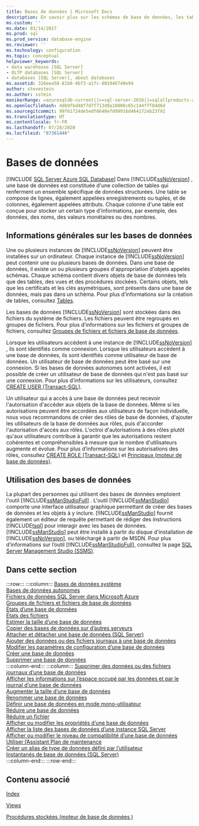 ```yaml
---
title: Bases de données | Microsoft Docs
description: En savoir plus sur les schémas de base de données, les tables, les groupes de fichiers, les connexions et les rôles. Découvrez comment vous pouvez avoir recours à l’outil SQL Server Management Studio pour travailler avec des bases de données.
ms.custom: ''
ms.date: 03/14/2017
ms.prod: sql
ms.prod_service: database-engine
ms.reviewer: ''
ms.technology: configuration
ms.topic: conceptual
helpviewer_keywords:
- data warehouse [SQL Server]
- OLTP databases [SQL Server]
- databases [SQL Server], about databases
ms.assetid: 316eea58-81b8-4bf3-a1fc-801946740e94
author: stevestein
ms.author: sstein
monikerRange: =azuresqldb-current||>=sql-server-2016||=sqlallproducts-allversions||>=sql-server-linux-2017||=azuresqldb-mi-current
ms.openlocfilehash: 4d69fbd48f7d7f713d9a10806c65c144fff84d6d
ms.sourcegitcommit: 99f61724de5edf6640efd99916d464172eb23f92
ms.translationtype: HT
ms.contentlocale: fr-FR
ms.lasthandoff: 07/28/2020
ms.locfileid: "87361446"
---
```

# <a name="databases"></a>Bases de données
[!INCLUDE [SQL Server Azure SQL Database](../../includes/applies-to-version/sql-asdb.md)]
  Dans [!INCLUDE[ssNoVersion](../../includes/ssnoversion-md.md)] , une base de données est constituée d'une collection de tables qui renferment un ensemble spécifique de données structurées. Une table se compose de lignes, également appelées enregistrements ou tuples, et de colonnes, également appelées attributs. Chaque colonne d'une table est conçue pour stocker un certain type d'informations, par exemple, des données, des noms, des valeurs monétaires ou des nombres.  
  
## <a name="basic-information-about-databases"></a>Informations générales sur les bases de données  
 Une ou plusieurs instances de [!INCLUDE[ssNoVersion](../../includes/ssnoversion-md.md)] peuvent être installées sur un ordinateur. Chaque instance de [!INCLUDE[ssNoVersion](../../includes/ssnoversion-md.md)] peut contenir une ou plusieurs bases de données.  Dans une base de données, il existe un ou plusieurs groupes d'appropriation d'objets appelés schémas. Chaque schéma contient divers objets de base de données tels que des tables, des vues et des procédures stockées. Certains objets, tels que les certificats et les clés asymétriques, sont présents dans une base de données, mais pas dans un schéma. Pour plus d’informations sur la création de tables, consultez [Tables](../../relational-databases/tables/tables.md).  
  
 Les bases de données [!INCLUDE[ssNoVersion](../../includes/ssnoversion-md.md)] sont stockées dans des fichiers du système de fichiers. Les fichiers peuvent être regroupés en groupes de fichiers. Pour plus d’informations sur les fichiers et groupes de fichiers, consultez [Groupes de fichiers et fichiers de base de données](../../relational-databases/databases/database-files-and-filegroups.md).  
  
 Lorsque les utilisateurs accèdent à une instance de [!INCLUDE[ssNoVersion](../../includes/ssnoversion-md.md)] , ils sont identifiés comme connexion. Lorsque les utilisateurs accèdent à une base de données, ils sont identifiés comme utilisateur de base de données. Un utilisateur de base de données peut être basé sur une connexion. Si les bases de données autonomes sont activées, il est possible de créer un utilisateur de base de données qui n'est pas basé sur une connexion. Pour plus d’informations sur les utilisateurs, consultez [CREATE USER &#40;Transact-SQL&#41;](../../t-sql/statements/create-user-transact-sql.md).  
  
 Un utilisateur qui a accès à une base de données peut recevoir l'autorisation d'accéder aux objets de la base de données. Même si les autorisations peuvent être accordées aux utilisateurs de façon individuelle, nous vous recommandons de créer des rôles de base de données, d'ajouter les utilisateurs de la base de données aux rôles, puis d'accorder l'autorisation d'accès aux rôles. L'octroi d'autorisations à des rôles plutôt qu'aux utilisateurs contribue à garantir que les autorisations restent cohérentes et compréhensibles à mesure que le nombre d'utilisateurs augmente et évolue. Pour plus d’informations sur les autorisations des rôles, consultez [CREATE ROLE &#40;Transact-SQL&#41;](../../t-sql/statements/create-role-transact-sql.md) et [Principaux &#40;moteur de base de données&#41;](../../relational-databases/security/authentication-access/principals-database-engine.md).  
  
## <a name="working-with-databases"></a>Utilisation des bases de données  
 La plupart des personnes qui utilisent des bases de données emploient l'outil [!INCLUDE[ssManStudioFull](../../includes/ssmanstudiofull-md.md)] . L'outil [!INCLUDE[ssManStudio](../../includes/ssmanstudio-md.md)] comporte une interface utilisateur graphique permettant de créer des bases de données et les objets à y inclure. [!INCLUDE[ssManStudio](../../includes/ssmanstudio-md.md)] fournit également un éditeur de requête permettant de rédiger des instructions [!INCLUDE[tsql](../../includes/tsql-md.md)] pour interagir avec les bases de données. [!INCLUDE[ssManStudio](../../includes/ssmanstudio-md.md)] peut être installé à partir du disque d'installation de [!INCLUDE[ssNoVersion](../../includes/ssnoversion-md.md)], ou téléchargé à partir de MSDN. Pour plus d’informations sur l’outil [!INCLUDE[ssManStudioFull](../../includes/ssmanstudiofull-md.md)], consultez la page [SQL Server Management Studio (SSMS)](../../ssms/sql-server-management-studio-ssms.md).
  
## <a name="in-this-section"></a>Dans cette section  

:::row:::
    :::column:::
        [Bases de données système](../../relational-databases/databases/system-databases.md)  
        [Bases de données autonomes](../../relational-databases/databases/contained-databases.md)  
        [Fichiers de données SQL Server dans Microsoft Azure](../../relational-databases/databases/sql-server-data-files-in-microsoft-azure.md)  
        [Groupes de fichiers et fichiers de base de données](../../relational-databases/databases/database-files-and-filegroups.md)  
        [États d’une base de données](../../relational-databases/databases/database-states.md)  
        [États des fichiers](../../relational-databases/databases/file-states.md)  
        [Estimer la taille d’une base de données](../../relational-databases/databases/estimate-the-size-of-a-database.md)  
        [Copier des bases de données sur d’autres serveurs](../../relational-databases/databases/copy-databases-to-other-servers.md)  
        [Attacher et détacher une base de données &#40;SQL Server&#41;](../../relational-databases/databases/database-detach-and-attach-sql-server.md)  
        [Ajouter des données ou des fichiers journaux à une base de données](../../relational-databases/databases/add-data-or-log-files-to-a-database.md)  
        [Modifier les paramètres de configuration d’une base de données](../../relational-databases/databases/change-the-configuration-settings-for-a-database.md)  
        [Créer une base de données](../../relational-databases/databases/create-a-database.md)  
        [Supprimer une base de données](../../relational-databases/databases/delete-a-database.md)  
    :::column-end:::
    :::column:::
        [Supprimer des données ou des fichiers journaux d’une base de données](../../relational-databases/databases/delete-data-or-log-files-from-a-database.md)  
        [Afficher les informations sur l’espace occupé par les données et par le journal d’une base de données](../../relational-databases/databases/display-data-and-log-space-information-for-a-database.md)  
        [Augmenter la taille d’une base de données](../../relational-databases/databases/increase-the-size-of-a-database.md)  
        [Renommer une base de données](../../relational-databases/databases/rename-a-database.md)  
        [Définir une base de données en mode mono-utilisateur](../../relational-databases/databases/set-a-database-to-single-user-mode.md)  
        [Réduire une base de données](../../relational-databases/databases/shrink-a-database.md)  
        [Réduire un fichier](../../relational-databases/databases/shrink-a-file.md)  
        [Afficher ou modifier les propriétés d’une base de données](../../relational-databases/databases/view-or-change-the-properties-of-a-database.md)  
        [Afficher la liste des bases de données d’une instance SQL Server](../../relational-databases/databases/view-a-list-of-databases-on-an-instance-of-sql-server.md)  
        [Afficher ou modifier le niveau de compatibilité d’une base de données](../../relational-databases/databases/view-or-change-the-compatibility-level-of-a-database.md)  
        [Utiliser l’Assistant Plan de maintenance](../../relational-databases/maintenance-plans/use-the-maintenance-plan-wizard.md)  
        [Créer un alias de type de données défini par l’utilisateur](../../relational-databases/databases/create-a-user-defined-data-type-alias.md)  
        [Instantanés de base de données &#40;SQL Server&#41;](../../relational-databases/databases/database-snapshots-sql-server.md)  
    :::column-end:::
:::row-end:::

## <a name="related-content"></a>Contenu associé  
 [Index](../../relational-databases/indexes/indexes.md)  
  
 [Views](../../relational-databases/views/views.md)  
  
 [Procédures stockées &#40;moteur de base de données &#41;](../../relational-databases/stored-procedures/stored-procedures-database-engine.md)  
